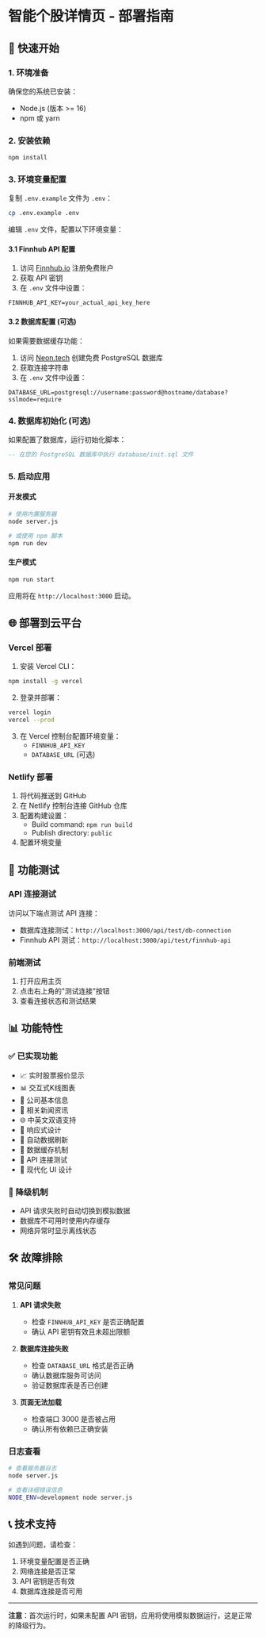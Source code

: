 # 智能个股详情页 - 部署指南

## 🚀 快速开始

### 1. 环境准备

确保您的系统已安装：
- Node.js (版本 >= 16)
- npm 或 yarn

### 2. 安装依赖

```bash
npm install
```

### 3. 环境变量配置

复制 `.env.example` 文件为 `.env`：

```bash
cp .env.example .env
```

编辑 `.env` 文件，配置以下环境变量：

#### 3.1 Finnhub API 配置

1. 访问 [Finnhub.io](https://finnhub.io) 注册免费账户
2. 获取 API 密钥
3. 在 `.env` 文件中设置：

```env
FINNHUB_API_KEY=your_actual_api_key_here
```

#### 3.2 数据库配置 (可选)

如果需要数据缓存功能：

1. 访问 [Neon.tech](https://neon.tech) 创建免费 PostgreSQL 数据库
2. 获取连接字符串
3. 在 `.env` 文件中设置：

```env
DATABASE_URL=postgresql://username:password@hostname/database?sslmode=require
```

### 4. 数据库初始化 (可选)

如果配置了数据库，运行初始化脚本：

```sql
-- 在您的 PostgreSQL 数据库中执行 database/init.sql 文件
```

### 5. 启动应用

#### 开发模式

```bash
# 使用内置服务器
node server.js

# 或使用 npm 脚本
npm run dev
```

#### 生产模式

```bash
npm run start
```

应用将在 `http://localhost:3000` 启动。

## 🌐 部署到云平台

### Vercel 部署

1. 安装 Vercel CLI：

```bash
npm install -g vercel
```

2. 登录并部署：

```bash
vercel login
vercel --prod
```

3. 在 Vercel 控制台配置环境变量：
   - `FINNHUB_API_KEY`
   - `DATABASE_URL` (可选)

### Netlify 部署

1. 将代码推送到 GitHub
2. 在 Netlify 控制台连接 GitHub 仓库
3. 配置构建设置：
   - Build command: `npm run build`
   - Publish directory: `public`
4. 配置环境变量

## 🔧 功能测试

### API 连接测试

访问以下端点测试 API 连接：

- 数据库连接测试：`http://localhost:3000/api/test/db-connection`
- Finnhub API 测试：`http://localhost:3000/api/test/finnhub-api`

### 前端测试

1. 打开应用主页
2. 点击右上角的"测试连接"按钮
3. 查看连接状态和测试结果

## 📊 功能特性

### ✅ 已实现功能

- 📈 实时股票报价显示
- 📊 交互式K线图表
- 🏢 公司基本信息
- 📰 相关新闻资讯
- 🌐 中英文双语支持
- 📱 响应式设计
- 🔄 自动数据刷新
- 💾 数据缓存机制
- 🔌 API 连接测试
- 🎨 现代化 UI 设计

### 🔄 降级机制

- API 请求失败时自动切换到模拟数据
- 数据库不可用时使用内存缓存
- 网络异常时显示离线状态

## 🛠️ 故障排除

### 常见问题

1. **API 请求失败**
   - 检查 `FINNHUB_API_KEY` 是否正确配置
   - 确认 API 密钥有效且未超出限额

2. **数据库连接失败**
   - 检查 `DATABASE_URL` 格式是否正确
   - 确认数据库服务可访问
   - 验证数据库表是否已创建

3. **页面无法加载**
   - 检查端口 3000 是否被占用
   - 确认所有依赖已正确安装

### 日志查看

```bash
# 查看服务器日志
node server.js

# 查看详细错误信息
NODE_ENV=development node server.js
```

## 📞 技术支持

如遇到问题，请检查：

1. 环境变量配置是否正确
2. 网络连接是否正常
3. API 密钥是否有效
4. 数据库连接是否可用

---

**注意**：首次运行时，如果未配置 API 密钥，应用将使用模拟数据运行，这是正常的降级行为。